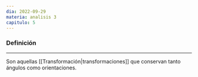 ```yaml
---
dia: 2022-09-29
materia: analisis 3
capitulo: 5
---
```

### Definición
---
Son aquellas [[Transformación|transformaciones]] que conservan tanto ángulos como orientaciones.